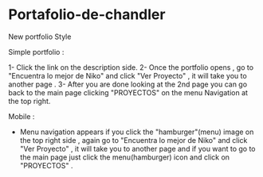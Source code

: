 # Portafolio-de-chandler
New portfolio Style

Simple portfolio : 

1- Click the link on the description side.
2- Once the portfolio opens , go to "Encuentra lo mejor de Niko" and click "Ver Proyecto" , it will take you to another page .
3- After you are done looking at the 2nd page you can go back to the main page clicking "PROYECTOS" on the menu Navigation at the top right.


Mobile :

- Menu navigation appears if you click the "hamburger"(menu) image on the top right side , again  go to "Encuentra lo mejor de Niko" and click "Ver Proyecto" ,
  it will take you to another page and if you want to go to the main page just click the menu(hamburger) icon and click on "PROYECTOS" .
